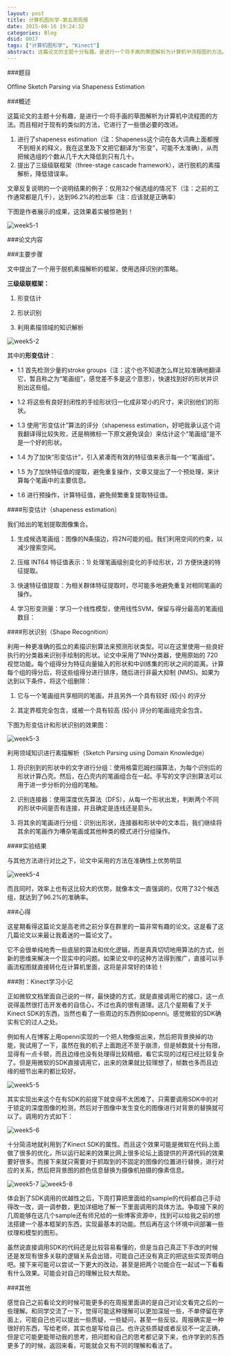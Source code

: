 ```yaml
---
layout: post
title: 计算机图形学-第五周周报
date: 2015-08-16 19:24:32
categories: Blog
dsid: 0017
tags: ["计算机图形学", "Kinect"]
abstract: 这篇论文的主题十分有趣，是进行一个将手画的草图解析为计算机中流程图的方法。而且相对于现有的类似的方法，它进行了一些很必要的改进。
---
```



###题目

Ofﬂine Sketch Parsing via Shapeness Estimation

###概述

这篇论文的主题十分有趣，是进行一个将手画的草图解析为计算机中流程图的方法。而且相对于现有的类似的方法，它进行了一些很必要的改进。
1.	进行了shapeness estimation（注：Shapeness这个词在各大词典上面都搜不到相关的释义，我在这里及下文把它翻译为“形变”，可能不太准确），从而把候选组的个数从几千大大降低到只有几十。
2.	提出了三级级联框架（three-stage cascade framework），进行脱机的素描解析，降低错误率。

文章反复说明的一个说明结果的例子：仅用32个候选组的情况下（注：之前的工作通常都是几千），达到96.2%的检出率（注：应该就是正确率）

下图是作者展示的成果，这效果着实被惊艳到！

![week5-1](/photo/week5/pic1.jpg)
 
###论文内容

###主要步骤

文中提出了一个用于脱机素描解析的框架，使用选择识别的策略。

**三级级联框架：**

1.	形变估计

2.	形状识别

3.	利用素描领域的知识解析

![week5-2](/photo/week5/pic2.jpg)
 
其中的**形变估计**：

- 1.1	首先检测少量的stroke groups（注：这个也不知道怎么样比较准确地翻译它，暂且称之为“笔画组”，感觉差不多是这个意思），快速找到好的形状并识别出这些组。

- 1.2	将这些有良好封闭性的手绘形状归一化成非常小的尺寸，来识别他们的形状。

- 1.3	使用“形变估计”算法的评分（shapeness estimation，好吧我承认这个词我翻译得比较失败，还是稍微标一下原文避免误会）来估计这个“笔画组”是不是一个好的形状。

- 1.4	为了加快“形变估计”，引入紧凑而有效的特征值来表示每一个“笔画组”。

- 1.5	为了加快特征值的提取，避免重复操作，文章又提出了一个预处理，来计算每个笔画中的主要信息。

- 1.6	进行预操作，计算特征值，避免频繁重复提取特征值。

####形变估计（shapeness estimation）

我们给出的笔划提取图像集合。

1.	生成候选笔画组：图像的N条描边，将2N可能的组。我们利用空间的约束，以减少搜索空间。

2.	压缩 INT64 特征值表示：1) 处理笔画级别变化的手绘形状，2) 方便快速的特征提取。

3.	快速特征值提取：为相关群体特征提取时，尽可能多地避免重复对相同笔画的操作。

4.	学习形变测量：学习一个线性模型，使用线性SVM，保留与得分最高的笔画组数目：

####形状识别（Shape Recognition）

利用一种更准确的孤立的素描识别算法来预测形状类型。可以在这里使用一些良好执行的分类器来识别手绘制的形状。论文中采用了1NN分类器，使用原始的 720 视觉功能。每个组得分为特征向量输入的形状和中训练集的形状之间的距离。计算每个组的得分后，将这些组得分进行排序，随后进行非最大抑制 (NMS)。如果为达到以下条件，将这个组删除：

1.	它与一个笔画组共享相同的笔画，并且另外一个具有较好 (较小) 的评分

2.	其定界框完全包含，或被一个具有较高 (较小) 评分的笔画组完全包含。

下图为形变估计和形状识别的效果图：

![week5-3](/photo/week5/pic3.jpg)
 
利用领域知识进行素描解析（Sketch Parsing using Domain Knowledge）

1.	将识别到的形状中的文字进行分组：使用格雷厄姆扫描算法，为每个识别后的形状计算凸壳。然后，在凸壳内的笔画组合在一起。手写的文字识别算法可以用于进一步分析的分组的笔触。

2.	识别连接器：使用深度优先算法（DFS），从每一个形状出发，判断两个不同的形状中间是否有连接，并且确定是连线还是箭头。

3.	将其余的笔画进行分组：识别出形状，连接器和形状中的文本后，我们继续将其余的笔画作为嘈杂笔画或其他种类的模式进行分组操作。

####实验结果

与其他方法进行对比之下，论文中采用的方法在准确性上优势明显

![week5-4](/photo/week5/pic4.jpg) 

而且同时，效率上也有这比较大的优势。就像本文一直强调的，仅用了32个候选组，就达到了96.2%的准确率。

###心得

这星期看得这篇论文是高老师之前分享在群里的一篇非常有趣的论文。这是看了这几篇论文以来最让我着迷的一篇论文了。

它不会很单纯地秀一些底层的算法和优化逻辑，而是真真切切地用算法的方式，创新的思维来解决一个现实中的问题。如果论文中的这种方法得到推广，直接可以手画流程图就直接转化在计算机里面，这将是非常好的体验！

###附：Kinect学习小记

正如微软文档里面自己说的一样，最快捷的方式，就是直接调用它的接口，这一点说得虽然很打击开发者的自信心，不过也真的很有道理。这几个星期看了关于Kinect SDK的东西，当然也看了一些周边的东西例如openni。感觉微软的SDK确实有它的过人之处。

例如有人在博客上用openni实现的一个把人物像抠出来，然后把背景换掉的功能，我试用了一下，虽然在我的机子上面跑还不至于崩溃，但是帧数就十分有限，显得有一点卡顿，而且边缘也没有处理得比较精细，看它实现的过程已经比较复杂了。但是用微软的SDK直接调用它，出来的效果就比较理想了，帧数也多而且边缘的细节出来的都比较好。

![week5-5](/photo/week5/pic5.jpg)

其实实现出来这个在有SDK的前提下就变得不太困难了。只需要调用SDK中的对于锁定的深度图像的检测，然后对于图像中发生变化的图像进行对背景的替换就可以了。调用的方式如下：

![week5-6](/photo/week5/pic6.jpg)

十分简洁地就利用到了Kinect SDK的属性。而且这个效果可能是微软在代码上面做了很多的优化，所以运行起来的效果比网上很多论坛上面提供的开源代码的效果要好很多。而接下来就只需要对于抓取到的不固定的图像的位置进行替换，进行对应的关系，然后把背景图的颜色信息替换为摄像机拍摄的像素信息。

![week5-7](/photo/week5/pic7.jpg)
![week5-8](/photo/week5/pic8.jpg)

体会到了SDK调用的优越性之后，下周打算把里面给的sample的代码都自己手动得改一改，调一调参数，更加详细地了解一下里面调用的具体方法。争取接下来的几周能够在这几个sample还有师兄给的一些博客资源中，找到可以给我之前的想法搭建一个基本框架的东西，实现最基本的功能。然后再在这个环境中间部署一些纹理和模型的图形。

虽然说直接调用SDK的代码还是比较容易看懂的，但是当自己真正下手改的时候还是发现有很多关联的逻辑关系会出错，可能自己还没有真正的把这些实现弄明白吧。接下来可能可以尝试一下更大的改动，甚至是把两个功能合在一起试一下看看有什么效果。可能会对自己的理解比较大帮助。

###其他

感觉自己之前看论文的时候可能更多的在周报里面讲的是自己对论文看完之后的一些理解。和同学交流了一下，觉得可能这种理解可以更加深层一些，不单停留在字面上，可能自己也可以提出一些质疑，一些疑问，甚至一些反驳。周报确实是一种很好的东西，写给老师，其实也是写给自己。也许这些质疑或者反驳不一定正确，但是它可能更能带动我的思考，把问题和自己的思考都记录下来，也许学到的东西更多了的时候，返回来看，可能就会又有不同的理解和看法了。
